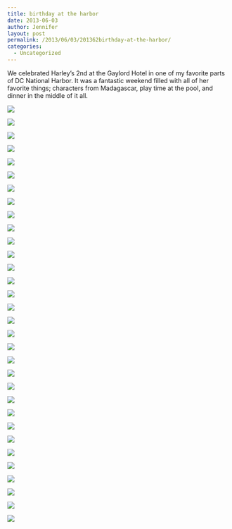 ```yaml
---
title: birthday at the harbor
date: 2013-06-03
author: Jennifer
layout: post
permalink: /2013/06/03/201362birthday-at-the-harbor/
categories:
  - Uncategorized
---
```

We celebrated Harley&#8217;s 2nd at the Gaylord Hotel in one of my favorite parts of DC National Harbor. It was a fantastic weekend filled with all of her favorite things; characters from Madagascar, play time at the pool, and dinner in the middle of it all. &nbsp;



<div class="image-gallery-wrapper">
  <p>
    <img src="http://static1.squarespace.com/static/50db6bb3e4b015296cd43789/50dfa5b1e4b0dc6320e0b5ea/51b52e22e4b051b96cec870e/1370828602726/P6020668.JPG" />
  </p>

  <p>
    <img src="http://static1.squarespace.com/static/50db6bb3e4b015296cd43789/50dfa5b1e4b0dc6320e0b5ea/51ab9125e4b0c3f4e31af206/1370221786486/2013-06-01+07.16.36.jpg.36.jpg?format=original" />
  </p>

  <p>
    <img src="http://static1.squarespace.com/static/50db6bb3e4b015296cd43789/50dfa5b1e4b0dc6320e0b5ea/51adf514e4b0be3c52dbb1eb/1370354964500/images-4.jpeg" />
  </p>

  <p>
    <img src="http://static1.squarespace.com/static/50db6bb3e4b015296cd43789/50dfa5b1e4b0dc6320e0b5ea/51ab8dd8e4b04de64ca3aebb/1430547652449/2013-06-01+17.13.32.jpg.32.jpg?format=original" />
  </p>

  <p>
    <img src="http://static1.squarespace.com/static/50db6bb3e4b015296cd43789/50dfa5b1e4b0dc6320e0b5ea/51ab8db3e4b03d75a85a4925/1430547643423/2013-06-01+16.19.45.jpg.45.jpg?format=original" />
  </p>

  <p>
    <img src="http://static1.squarespace.com/static/50db6bb3e4b015296cd43789/50dfa5b1e4b0dc6320e0b5ea/51ab8eafe4b0c3f4e31aefea/1370219538085/2013-06-01+17.39.28.jpg.28.jpg?format=original" />
  </p>

  <p>
    <img src="http://static1.squarespace.com/static/50db6bb3e4b015296cd43789/50dfa5b1e4b0dc6320e0b5ea/51ab8e22e4b086ca8d21b91d/1430547660276/2013-06-01+17.15.42.jpg.42.jpg?format=original" />
  </p>

  <p>
    <img src="http://static1.squarespace.com/static/50db6bb3e4b015296cd43789/50dfa5b1e4b0dc6320e0b5ea/51ab8e45e4b0be9ceada9da1/1370394502973/2013-06-01+17.13.43.jpg.43.jpg?format=original" />
  </p>

  <p>
    <img src="http://static1.squarespace.com/static/50db6bb3e4b015296cd43789/50dfa5b1e4b0dc6320e0b5ea/51adf531e4b08dbef90aca41/1370354994275/images-8.jpeg" />
  </p>

  <p>
    <img src="http://static1.squarespace.com/static/50db6bb3e4b015296cd43789/50dfa5b1e4b0dc6320e0b5ea/51abe7d2e4b05f2b3948ecf1/1430547584022/2013-06-01+17.16.02.jpg.02.jpg?format=original" />
  </p>

  <p>
    <img src="http://static1.squarespace.com/static/50db6bb3e4b015296cd43789/50dfa5b1e4b0dc6320e0b5ea/51ab94c9e4b00e0c6e18dfd4/1430547653759/2013-06-01+19.09.56.jpg.56.jpg?format=original" />
  </p>

  <p>
    <img src="http://static1.squarespace.com/static/50db6bb3e4b015296cd43789/50dfa5b1e4b0dc6320e0b5ea/51adf520e4b0ee05f17ace8c/1370354977602/images-6.jpeg" />
  </p>

  <p>
    <img src="http://static1.squarespace.com/static/50db6bb3e4b015296cd43789/50dfa5b1e4b0dc6320e0b5ea/51ab9001e4b0f5d816d97274/1430547595050/2013-06-01+19.10.03.jpg.03.jpg?format=original" />
  </p>

  <p>
    <img src="http://static1.squarespace.com/static/50db6bb3e4b015296cd43789/50dfa5b1e4b0dc6320e0b5ea/51ab8e88e4b0f5d816d96ead/1370199554240/2013-06-01+17.23.18.jpg.18.jpg?format=original" />
  </p>

  <p>
    <img src="http://static1.squarespace.com/static/50db6bb3e4b015296cd43789/50dfa5b1e4b0dc6320e0b5ea/51ab8f4ee4b0f587785555e0/1370394949633/2013-06-01+17.41.34.jpg.34.jpg?format=original" />
  </p>

  <p>
    <img src="http://static1.squarespace.com/static/50db6bb3e4b015296cd43789/50dfa5b1e4b0dc6320e0b5ea/51ab8f9ce4b0f5d816d97227/1370395215964/2013-06-01+19.02.58.jpg.58.jpg?format=original" />
  </p>

  <p>
    <img src="http://static1.squarespace.com/static/50db6bb3e4b015296cd43789/50dfa5b1e4b0dc6320e0b5ea/51ab8fb4e4b0a13442087274/1370395320757/2013-06-01+19.03.01.jpg.01.jpg?format=original" />
  </p>

  <p>
    <img src="http://static1.squarespace.com/static/50db6bb3e4b015296cd43789/50dfa5b1e4b0dc6320e0b5ea/51ab9018e4b06ee5f32c7ee9/1430547589474/2013-06-01+19.10.22.jpg.22.jpg?format=original" />
  </p>

  <p>
    <img src="http://static1.squarespace.com/static/50db6bb3e4b015296cd43789/50dfa5b1e4b0dc6320e0b5ea/51adf50de4b0eab971c6beeb/1370354958488/images-3.jpeg" />
  </p>

  <p>
    <img src="http://static1.squarespace.com/static/50db6bb3e4b015296cd43789/50dfa5b1e4b0dc6320e0b5ea/51ab9073e4b0b1ff3df26532/1370393990665/2013-06-02+09.16.38.jpg.38.jpg?format=original" />
  </p>

  <p>
    <img src="http://static1.squarespace.com/static/50db6bb3e4b015296cd43789/50dfa5b1e4b0dc6320e0b5ea/51ab90d2e4b0f5877855592c/1370395605286/2013-06-02+09.32.06.jpg.06.jpg?format=original" />
  </p>

  <p>
    <img src="http://static1.squarespace.com/static/50db6bb3e4b015296cd43789/50dfa5b1e4b0dc6320e0b5ea/51ab90bce4b06ee5f32c7f71/1370395772927/2013-06-02+09.27.31.jpg.31.jpg?format=original" />
  </p>

  <p>
    <img src="http://static1.squarespace.com/static/50db6bb3e4b015296cd43789/50dfa5b1e4b0dc6320e0b5ea/51ab90e5e4b0be9ceada9f5e/1370198255888/2013-06-02+09.54.52.jpg.52.jpg?format=original" />
  </p>

  <p>
    <img src="http://static1.squarespace.com/static/50db6bb3e4b015296cd43789/50dfa5b1e4b0dc6320e0b5ea/51ab9108e4b04c1c5aac1be4/1370198292883/2013-06-02+09.17.05.jpg.05.jpg?format=original" />
  </p>

  <p>
    <img src="http://static1.squarespace.com/static/50db6bb3e4b015296cd43789/50dfa5b1e4b0dc6320e0b5ea/51b52de3e4b047630359ec04/1370828266578/P6010631.JPG" />
  </p>

  <p>
    <img src="http://static1.squarespace.com/static/50db6bb3e4b015296cd43789/50dfa5b1e4b0dc6320e0b5ea/51ab90a1e4b00e0c6e18d919/1370198195456/2013-06-02+09.17.53.jpg.53.jpg?format=original" />
  </p>

  <p>
    <img src="http://static1.squarespace.com/static/50db6bb3e4b015296cd43789/50dfa5b1e4b0dc6320e0b5ea/51adf527e4b0cd7735350e0e/1370354983724/images-7.jpeg" />
  </p>

  <p>
    <img src="http://static1.squarespace.com/static/50db6bb3e4b015296cd43789/50dfa5b1e4b0dc6320e0b5ea/51b52dc9e4b0830c27f5475a/1370828239184/P6010625.JPG" />
  </p>

  <p>
    <img src="http://static1.squarespace.com/static/50db6bb3e4b015296cd43789/50dfa5b1e4b0dc6320e0b5ea/51b52df0e4b062dc341108f8/1370828280057/P6020639.JPG" />
  </p>

  <p>
    <img src="http://static1.squarespace.com/static/50db6bb3e4b015296cd43789/50dfa5b1e4b0dc6320e0b5ea/51b52e08e4b09f20ab79f832/1370828306603/P6020652.JPG" />
  </p>

  <p>
    <img src="http://static1.squarespace.com/static/50db6bb3e4b015296cd43789/50dfa5b1e4b0dc6320e0b5ea/51b52e18e4b0de8ae9a82963/1370828317867/P6020653.JPG" />
  </p>

  <p>
    <img src="http://static1.squarespace.com/static/50db6bb3e4b015296cd43789/50dfa5b1e4b0dc6320e0b5ea/51adf506e4b0ae1d9bf68a49/1370354950506/images-2.jpeg" />
  </p>
</div>
